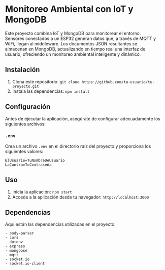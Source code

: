 # Monitoreo Ambiental con IoT y MongoDB

Este proyecto combina IoT y MongoDB para monitorear el entorno. Sensores conectados a un ESP32 generan datos que, a través de MQTT y WiFi, llegan al middleware. Los documentos JSON resultantes se almacenan en MongoDB, actualizando en tiempo real una interfaz de usuario, ofreciendo un monitoreo ambiental inteligente y dinámico.

## Instalación

1. Clona este repositorio: `git clone https://github.com/tu-usuario/tu-proyecto.git`
2. Instala las dependencias: `npm install`

## Configuración

Antes de ejecutar la aplicación, asegúrate de configurar adecuadamente los siguientes archivos:

### `.env` 

Crea un archivo `.env` en el directorio raíz del proyecto y proporciona los siguientes valores:

```env
ElUsuario=TuNombreDeUsuario
LaContra=TuContraseña
```
## Uso
1. Inicia la aplicación: `npm start`
2. Accede a la aplicación desde tu navegador: `http://localhost:3000`

## Dependencias

Aquí están las dependencias utilizadas en el proyecto:
```
- body-parser
- cors
- dotenv
- express
- mongoose
- mqtt
- socket.io
- socket.io-client
```